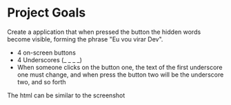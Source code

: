 # Project Goals

Create a application that when pressed the button the hidden words become visible, forming the phrase "Eu vou virar Dev".

* 4 on-screen buttons 
* 4 Underscores (_ _ _ _)
* When someone clicks on the button one, the text of the first underscore one must change, and when press the button two will be the underscore two, and so forth



The html can be similar to the screenshot